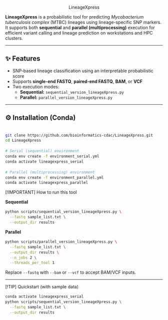 <p align="center"
  <img src="assets/lineageXpress.png" alt="LineageXpress Logo" width="200"/
</p

# LineageXpress

**LineageXpress** is a probabilistic tool for predicting *Mycobacterium tuberculosis complex* (MTBC) lineages using lineage-specific SNP markers.  
It supports both **sequential** and **parallel (multiprocessing)** execution for efficient variant calling and lineage prediction on workstations and HPC clusters.

---

## ✨ Features
- SNP-based lineage classification using an interpretable probabilistic score
- Supports **single-end FASTQ**, **paired-end FASTQ**, **BAM**, or **VCF**
- Two execution modes:
  - **Sequential:** `sequential_version_lineageXpress.py`
  - **Parallel:** `parallel_version_lineageXpress.py`

---

## ⚙️ Installation (Conda)

```bash

git clone https://github.com/bioinformatics-cdac/LineageXpress.git
cd LineageXpress

# Serial (sequential) environment
conda env create -f environment_serial.yml
conda activate lineagexpress_serial

# Parallel (multiprocessing) environment
conda env create -f environment_parallel.yml
conda activate lineagexpress_parallel

```

[!IMPORTANT] How to run this tool

 **Sequential**
 ```bash
 python scripts/sequential_version_lineageXpress.py \
   --fastq sample_list.txt \
   --output_dir results
 ```

 **Parallel**
 ```bash
 python scripts/parallel_version_lineageXpress.py \
   --fastq sample_list.txt \
   --output_dir results \
   --n_jobs 2 \
   --threads_per_tool 1
 ```
 Replace `--fastq` with `--bam` or `--vcf` to accept BAM/VCF inputs.

---

 [!TIP] Quickstart (with sample data)

 ```bash
 conda activate lineagexpress_serial
 python scripts/sequential_version_lineageXpress.py \
   --fastq sample_list.txt \
   --output_dir results
 ```





















